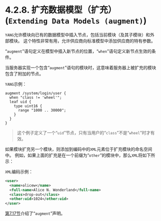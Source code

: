# 4.2.8. 扩充数据模型（扩充）(`Extending Data Models (augment)`)

`YANG`允许模块向已有的数据模型中插入节点，包括当前模块（及其子模块）和外部模块。 这个特性非常有用，允许供应商向标准模型中添加供应商的特有参数。

“`augment`”语句定义在模型中插入新节点的位置，“`when`”语句定义新节点生效的条件。

当服务器实现一个包含“`augment`”语句的模块时，这意味着服务器上被扩充的模块包含了附加的节点。

`YANG`示例：

```YANG
augment /system/login/user {
  when "class != 'wheel'";
  leaf uid {
    type uint16 {
      range "1000 .. 30000";
    }
  }
}
```

> 这个例子定义了一个“`uid`”节点，只有当用户的“`class`”不是“`wheel`”时才有效。

如果模块扩充另一个模块，则添加到编码中的`XML`元素位于扩充模块的命名空间中。 例如，如果上面的扩充是在一个前缀为“`other`”的模块中，那么`XML`将如下所示：

`XML`编码示例：

```xml
<user>
  <name>alicew</name>
  <full-name>Alice N. Wonderland</full-name>
  <class>drop-out</class>
  <other:uid>1024</other:uid>
</user>
```

[第7.17节](../section-7/7.17.md)介绍了“`augment`”声明。
